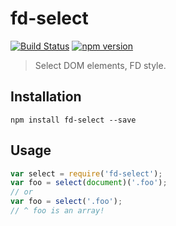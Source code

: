 # fd-select

[![Build Status](https://travis-ci.org/fp-dom/fd-select.svg)](https://travis-ci.org/fp-dom/fd-select) [![npm version](https://badge.fury.io/js/fd-select.svg)](http://badge.fury.io/js/fd-select)
> Select DOM elements, FD style.


## Installation

`npm install fd-select --save`

## Usage

```js
var select = require('fd-select');
var foo = select(document)('.foo');
// or
var foo = select('.foo');
// ^ foo is an array!
```
